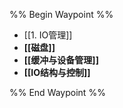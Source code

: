%% Begin Waypoint %%
- [[1. IO管理]]
- **[[磁盘]]**
- **[[缓冲与设备管理]]**
- **[[IO结构与控制]]**

%% End Waypoint %%